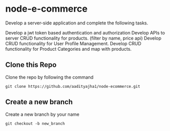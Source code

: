 # node-e-commerce
Develop a server-side application and complete the following tasks.

Develop a jwt token based authentication and authorization
Develop APIs to server CRUD functionality for products. (filter by name, price api)
Develop CRUD functionality for User Profile Management.
Develop CRUD functionality for Product Categories and map with products.



## Clone this Repo
Clone the repo by following the command
```
git clone https://github.com/aadityajha1/node-ecommerce.git
```

## Create a new branch
Create a new branch by your name
```
git checkout -b new_branch
```
